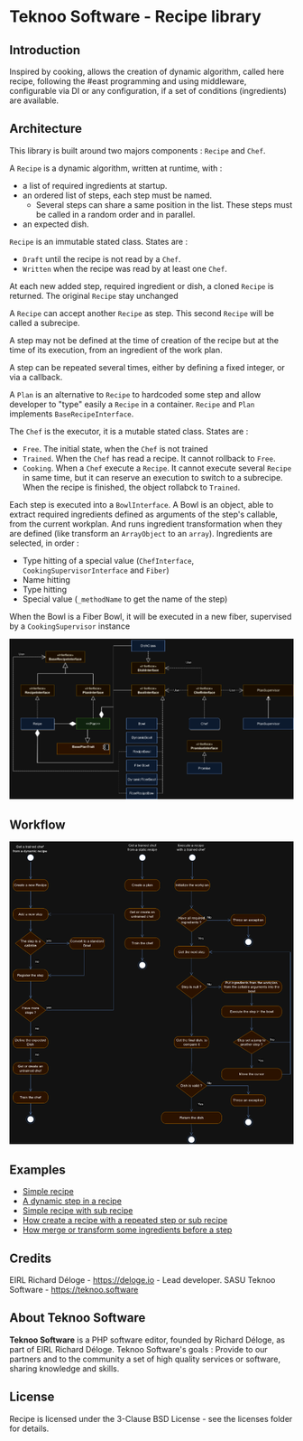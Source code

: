 Teknoo Software - Recipe library
================================

Introduction
------------
Inspired by cooking, allows the creation of dynamic algorithm, called here recipe,
following the #east programming and using middleware, configurable via DI or any configuration,
if a set of conditions (ingredients) are available.

Architecture
------------
This library is built around two majors components : `Recipe` and `Chef`.

A `Recipe` is a dynamic algorithm, written at runtime, with : 
* a list of required ingredients at startup.
* an ordered list of steps, each step must be named.
  * Several steps can share a same position in the list. These steps must be called in a random order and in parallel.
* an expected dish.

`Recipe` is an immutable stated class. States are :
* `Draft` until the recipe is not read by a `Chef`.
* `Written` when the recipe was read by at least one `Chef`.

At each new added step, required ingredient or dish, a cloned `Recipe` is returned. The original `Recipe` stay unchanged

A `Recipe` can accept another `Recipe` as step. This second `Recipe` will be called a subrecipe.

A step may not be defined at the time of creation of the recipe but at the time of its execution, 
from an ingredient of the work plan.

A step can be repeated several times, either by defining a fixed integer, or via a callback.

A `Plan` is an alternative to `Recipe` to hardcoded some step and allow developer to "type" easily a `Recipe` in a 
container. `Recipe` and `Plan` implements `BaseRecipeInterface`.

The `Chef` is the executor, it is a mutable stated class. States are :
* `Free`. The initial state, when the `Chef` is not trained
* `Trained`. When the `Chef` has read a recipe. It cannot rollback to `Free`.
* `Cooking`. When a `Chef` execute a `Recipe`. It cannot execute several `Recipe` in same time, but it can reserve
  an execution to switch to a subrecipe. When the recipe is finished, the object rollabck to `Trained`.

Each step is executed into a `BowlInterface`. A Bowl is an object, able to extract required ingredients defined as
arguments of the step's callable, from the current workplan. And runs ingredient transformation when they are defined
(like transform an `ArrayObject` to an `array`).
Ingredients are selected, in order :
* Type hitting of a special value (`ChefInterface`, `CookingSupervisorInterface` and `Fiber`)
* Name hitting
* Type hitting
* Special value (`_methodName` to get the name of the step)

When the Bowl is a Fiber Bowl, it will be executed in a new fiber, supervised by a `CookingSupervisor` instance 

![Architecture](architecture.png)

Workflow
--------
![Workflow](workflow.png)

Examples
--------
* [Simple recipe](../demo/dynamic_recipe.php)
* [A dynamic step in a recipe](../demo/dynamic_recipe.php)
* [Simple recipe with sub recipe](../demo/simple_sub_recipe.php)
* [How create a recipe with a repeated step or sub recipe](../demo/repeat_sub_recipe.php)
* [How merge or transform some ingredients before a step](../demo/merge_and_transform_ingredient.php)

Credits
-------
EIRL Richard Déloge - <https://deloge.io> - Lead developer.
SASU Teknoo Software - <https://teknoo.software>

About Teknoo Software
---------------------
**Teknoo Software** is a PHP software editor, founded by Richard Déloge, as part of EIRL Richard Déloge.
Teknoo Software's goals : Provide to our partners and to the community a set of high quality services or software,
sharing knowledge and skills.

License
-------
Recipe is licensed under the 3-Clause BSD License - see the licenses folder for details.
